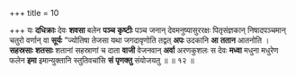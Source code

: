 +++
title = 10

+++
यः **दधिक्राः** देवः **शवसा** बलेन **पञ्च** **कृष्टीः** पञ्च जनान् देवमनुष्यासुररक्षः पितृसंज्ञकान् निषादपञ्चमान् चतुरो वर्णान् वा **सूर्यः** ”ज्योतिषा तेजसा यथा जगदावृणोति तद्वत् **अपः** उदकानि **आ** **ततान** आतनोति । **सहस्रसाः** **शतसाः** शतानां सहस्राणां च दाता **वाजी** वेजनवान् **अर्वा** अरणकुशलः स देवः **मध्वा** मधुना मधुरेण फलेन **इमा** इमान्युक्तानि स्तुतिवचांसि **सं** **पृणक्तु** संयोजयतु ॥ ॥ १२ ॥